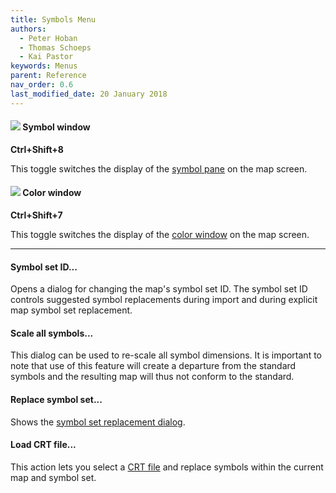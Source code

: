 ```yaml
---
title: Symbols Menu
authors:
  - Peter Hoban
  - Thomas Schoeps
  - Kai Pastor
keywords: Menus
parent: Reference
nav_order: 0.6
last_modified_date: 20 January 2018
---
```


#### ![ ](../mapper-images/symbols.png) Symbol window
**Ctrl+Shift+8**

This toggle switches the display of the [symbol pane](symbol_dock_widget.md) on the map screen.


#### ![ ](../mapper-images/colors.png) Color window
**Ctrl+Shift+7**

This toggle switches the display of the [color window](color_dock_widget.md) on the map screen.


---

#### Symbol set ID...

Opens a dialog for changing the map's symbol set ID.
The symbol set ID controls suggested symbol replacements during import and during explicit map symbol set replacement.


#### Scale all symbols...

This dialog can be used to re-scale all symbol dimensions. It is important to note that use of this feature will create a departure from the standard symbols and the resulting map will thus not conform to the standard.


#### Replace symbol set...

Shows the [symbol set replacement dialog](symbol_replace_dialog.md).


#### Load CRT file...

This action lets you select a [CRT file](crt_files.md) and replace symbols within the current map and symbol set.

